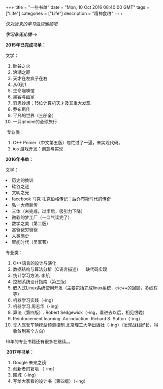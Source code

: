+++ 
title = "一些书单" 
date = "Mon, 10 Oct 2016 08:40:00 GMT" 
tags = ["Life"] 
categories = ["Life"]
description = "精神食粮" 
+++ 

*仅对近来的学习做些回顾吧*
<p><strong><em>学习永无止境--&gt;</em></strong></p>

<p><strong>2015年已完成书单：</strong></p>
<p>文学：</p>
<ol>
<li>硅谷之火</li>
<li>浪潮之巅</li>
<li>天才在左疯子在右</li>
<li>从0到1</li>
<li>生命咖啡馆</li>
<li>黑客与画家</li>
<li>奇思妙想：15位计算机天才及其重大发现</li>
<li>乔布斯传</li>
<li>平凡的世界（三部全）</li>
<li>一只iphone的全球旅行</li>
</ol>
<p>&nbsp;专业类：</p>
<ol>
<li>C++ Primer（中文第五版）匆忙过了一遍，未实现代码。</li>
<li>ios 游戏开发：创意与实现</li>
</ol>


<p><strong>2016年书单：</strong></p>
<p>文学：</p>
<li>历史的教训</li>
<li>硅谷之谜</li>
<li>文明之光</li>
<li>facebook 马克 扎克伯格传记：后乔布斯时代的传奇</li>
<li>弘一大师新传</li>
<li>三体（未完成，过半后，吸引力下降）</li>
<li>微软的梦工厂（一口气读完了）</li>
<li>数学之美（第二版）</li>
<li>富爸爸穷爸爸</li>
<li>人类简史</li>
<li>智能时代（吴军著）</li>
</ol>

<p>专业类：</p>
<ol>
<li>C++语言的设计与演化</li>
<li>数据结构与算法分析（C语言描述） &nbsp; &nbsp;缺代码实现</li>
<li>统计学习方法. 李航</li>
<li>控制系统设计指南（第三版）</li>
<li>嵌入式Linux系统使用开发（主要包括完成linux系统，c/c++的回顾，多线程等）</li>
<li>机器学习实践（-ing）</li>
<li>机器学习.周志华（-ing）</li>
<li>算法（第四版）. Robert Sedgewick（-ing，看进去以后，相见恨晚）</li>
<li>Reinforcement learning: An&nbsp;induction.&nbsp;Richard S. Sutton（-ing）</li>
<li>无人驾驶车辆模型预测控制.北京理工大学出版社（-ing）（发现战线好长，得收敛到某个方向）</li>
</ol>
<p>16年的专业书籍还有很多在继续。。</p>

<p><strong>&nbsp;2017年书单：</strong></p>
<ol>
<li>Google 未来之镜</li>
<li>创新者的窘境 （-ing）</li>
<li>围城（-ing）</li>
<li>写给大家看的设计书（第四版）（-ing）</li>
</ol>




